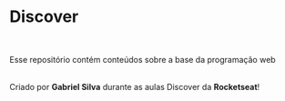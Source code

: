 # Discover

</br>
<p> Esse repositório contém conteúdos sobre a base da programação web</p>
</br>
Criado por <strong>Gabriel Silva</strong> durante as aulas Discover da <strong>Rocketseat</strong>!
